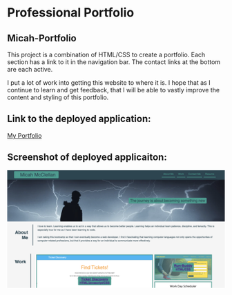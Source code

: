 # Professional Portfolio

## Micah-Portfolio

This project is a combination of HTML/CSS to create a portfolio. Each section has a link to it in the navigation bar. The contact links at the bottom are each active.

I put a lot of work into getting this website to where it is. I hope that as I continue to learn and get feedback, that I will be able to vastly improve the content and styling of this portfolio.

## Link to the deployed application:

[My Portfolio](https://mcclellan-micah.github.io/micah-portfolio/)

## Screenshot of deployed applicaiton:

![Portfolio-Micah Screenshot](assets/images/Portfolio.png)
